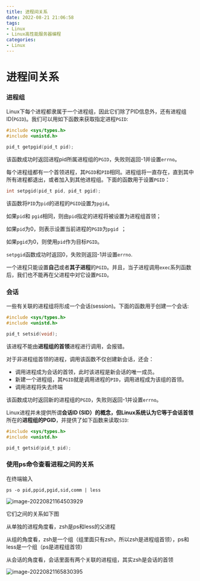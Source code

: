 ```yaml
---
title: 进程间关系
date: 2022-08-21 21:06:58
tags:
- Linux
- Linux高性能服务器编程
categories:
- Linux
---
```


# 进程间关系

### 进程组

Linux下每个进程都隶属于一个进程组，因此它们除了PID信息外，还有进程组ID(`PGID`)。我们可以用如下函数来获取指定进程`PGID`:

```c
#include <sys/types.h>
#include <unistd.h>

pid_t getpgid(pid_t pid);
```

该函数成功时返回进程pid所属进程组的`PGID`，失败则返回-1并设置`errno`。

每个进程组都有一个首领进程，其`PGID`和`PID`相同。进程组将一直存在，直到其中所有进程都退出，或者加入到其他进程组。下面的函数用于设置`PGID`：

```c
int setpgid(pid_t pid, pid_t pgid);
```

该函数将`PID`为`pid`的进程的`PGID`设置为`pgid`。

如果`pid`和 `pgid`相同，则由`pid`指定的进程将被设置为进程组首领；

如果`pid`为0，则表示设置当前进程的`PGID`为`pgid `；

如果`pgid`为0，则使用`pid`作为目标`PGID`。

`setpgid`函数成功时返回0，失败则返回-1并设置`errno`.

一个进程只能设置**自己**或者**其子进程**的`PGID`。并且，当子进程调用`exec`系列函数后，我们也不能再在父进程中对它设置`PGID`。

<!--more-->

### 会话

一些有关联的进程组将形成一个会话(session)。下面的函数用于创建一个会话:

```c
#include <sys/types.h>
#include <unistd.h>

pid_t setsid(void);
```

该进程不能由**进程组的首领**进程进行调用，会报错。

对于非进程组首领的进程，调用该函数不仅创建新会话，还会：

* 调用进程成为会话的首领，此时该进程是新会话的唯一成员。
* 新建一个进程组，其`PGID`就是调用进程的`PID`，调用进程成为该组的首领。
* 调用进程将失去终端

该函数成功时返回新的进程组的`PGID`，失败则返回-1并设置`errno`。

Linux进程并未提供所谓**会话ID (SID）**的概念，但Linux系统认为它等于**会话首领**所在的**进程组的PGID**，并提供了如下函数来读取`SID`:

```c
#include <sys/types.h>
#include <unistd.h>

pid_t getsid(pid_t pid);
```

### 使用ps命令查看进程之间的关系

在终端输入

```shell
ps -o pid,ppid,pgid,sid,comm | less
```

![image-20220821164503929](https://cdn.jsdelivr.net/gh/bugcat9/blog-image-bed@main/Linux/image-20220821164503929.png)

它们之间的关系如下图

从单独的进程角度看，zsh是ps和less的父进程

从组的角度看，zsh是一个组（组里面只有zsh，所以zsh是进程组首领），ps和less是一个组（ps是进程组首领）

从会话的角度看，会话里面有两个关联的进程组，其实zsh是会话的首领

![image-20220821165830395](https://cdn.jsdelivr.net/gh/bugcat9/blog-image-bed@main/Linux/image-20220821165830395.png)

